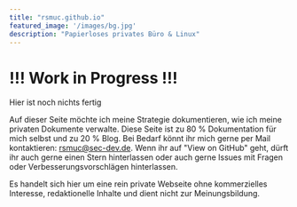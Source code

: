 ```yaml
---
title: "rsmuc.github.io"
featured_image: '/images/bg.jpg'
description: "Papierloses privates Büro & Linux"
---
```


# !!! Work in Progress !!!

Hier ist noch nichts fertig

Auf dieser Seite möchte ich meine Strategie dokumentieren, wie ich meine privaten Dokumente verwalte. Diese Seite ist zu 80 % Dokumentation für mich selbst und zu 20 % Blog. Bei Bedarf könnt ihr mich gerne per Mail kontaktieren: <rsmuc@sec-dev.de>. Wenn ihr auf "View on GitHub" geht, dürft ihr auch gerne einen Stern hinterlassen oder auch gerne Issues mit Fragen oder Verbesserungsvorschlägen hinterlassen.

Es handelt sich hier um eine rein private Webseite ohne kommerzielles Interesse, redaktionelle Inhalte und dient nicht zur Meinungsbildung.



